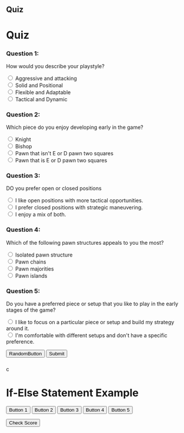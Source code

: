 
## Quiz

<!DOCTYPE html>
<html>
<head>
  <title>Quiz</title>
  <style>
    .question {
      margin-bottom: 10px;
    }
  </style>
</head>
<body>
  <h1>Quiz</h1>
  
  <div class="question">
    <h3>Question 1:</h3>
    <p>How would you describe your playstyle?</p>
    <form>
      <input type="radio" name="q1" value="30"> Aggressive and attacking <br>
      <input type="radio" name="q1" value="40"> Solid and Positional <br>
      <input type="radio" name="q1" value="20"> Flexible and Adaptable  <br>
      <input type="radio" name="q1" value="10"> Tactical and Dynamic <br>
    </form>
  </div>
  
  <div class="question">
    <h3>Question 2:</h3>
    <p>Which piece do you enjoy developing early in the game?</p>
    <form>
      <input type="radio" name="q2" value="40"> Knight <br>
      <input type="radio" name="q2" value="30"> Bishop <br>
      <input type="radio" name="q2" value="20"> Pawn that isn't E or D pawn two squares <br>
      <input type="radio" name="q2" value="10"> Pawn that is E or D pawn two squares <br>
    </form>
  </div>
  
  <div class="question">
    <h3>Question 3:</h3>
    <p>DO you prefer open or closed positions</p>
    <form>
      <input type="radio" name="q3" value="40"> I like open positions with more tactical opportunities.<br>
      <input type="radio" name="q3" value="30"> I prefer closed positions with strategic maneuvering.<br>
      <input type="radio" name="q3" value="20"> I enjoy a mix of both.<br>
    </form>
  </div>

  <div class="question">
    <h3>Question 4:</h3>
    <p>Which of the following pawn structures appeals to you the most?</p>
    <form>
      <input type="radio" name="q4" value="40"> Isolated pawn structure <br>
      <input type="radio" name="q4" value="30"> Pawn chains <br>
      <input type="radio" name="q4" value="20"> Pawn majorities <br>
      <input type="radio" name="q4" value="10"> Pawn islands <br>
    </form>
  </div>

  <div class="question">
    <h3>Question 5:</h3>
    <p>Do you have a preferred piece or setup that you like to play in the early stages of the game?</p>
    <form>
      <input type="radio" name="q5" value="40"> I like to focus on a particular piece or setup and build my strategy around it.  <br>
      <input type="radio" name="q5" value="30"> I'm comfortable with different setups and don't have a specific preference. <br>
    </form>
  </div>

  <button name = "haha" id = 2> RandomButton </button>
  <button onclick="calculateScore()">Submit</button>
  
  <h3 id="score"></h3>
  
  <script>
    function calculateScore() {
      var score = 0;
      
      var q1Answer = document.querySelector('input[name="q1"]:checked');
      if (q1Answer !== null) {
        score += parseInt(q1Answer.value);
      }
      
      var q2Answer = document.querySelector('input[name="q2"]:checked');
      if (q2Answer !== null) {
        score += parseInt(q2Answer.value);
      }
      
      var q3Answer = document.querySelector('input[name="q3"]:checked');
      if (q3Answer !== null) {
        score += parseInt(q3Answer.value);
      }
      
      var q4Answer = document.querySelector('input[name="q4"]:checked');
      if (q4Answer !== null) {
        score += parseInt(q4Answer.value);
      }
      
      var q5Answer = document.querySelector('input[name="q5"]:checked');
      if (q5Answer !== null) {
        score += parseInt(q5Answer.value);
      }
      
      document.getElementById('score').innerHTML = "Total Score: " + score + " points";
      
      var wasteButton = document.querySelector('[name="haha"]');
      wasteButton.id = score
      var score2 = document.querySelector('[name="haha"]');;
      document.getElementById('score').innerHTML = "Total Score: " + score2.id + " points (v 2.0)";
    }
  </script>
</body>
</html> 

<html>
<head>c
  <title>If-Else Statement Example</title>
  <script>
    function checkScore() {
      // Get the score value from the input field
      var score = document.querySelector('[name="haha"]').id;
      document.getElementById('score').innerHTML = "Total Score: " + score + " points (v 2.0)";
      // Get the button elements
      var button1 = document.getElementById("button1");
      button1.textContent = 'Ruy Lopez';
      const link = document.createElement('a');
      link.href = '/Chess_Openings/RuyLopez.html';
      link.appendChild(button);
      document.body.appendChild(link);
      //Second Button
      var button2 = document.getElementById("button2");
      button2.textContent = 'London';
      const link = document.createElement('a');
      link.href = '/Chess_Openings/London.html';
      link.appendChild(button);
      document.body.appendChild(link);
      //Second Button
      var button3 = document.getElementById("button3");
      button3.textContent = 'Kings Gambit';
      const link = document.createElement('a');
      link.href = '/Chess_Openings/KingsGambit.html';
      link.appendChild(button);
      document.body.appendChild(link);
      //Second Button
      var button4 = document.getElementById("button4");
      button4.textContent = 'Vienna';
      const link = document.createElement('a');
      link.href = '/Chess_Openings/Vienna.html';
      link.appendChild(button);
      document.body.appendChild(link);
      //Second Button
      var button5 = document.getElementById("button5");
      button5.textContent = 'Scotch';
      const link = document.createElement('a');
      link.href = '/Chess_Openings/Scotch.html';
      link.appendChild(button);
      document.body.appendChild(link);
      //Second Button
      // Check the score range and show the corresponding button
      if (score >= 170) {
        button5.style.display = "block";
      } else if (score >= 150) {
        button4.style.display = "block";
      } else if (score >= 120) {
        button3.style.display = "block";
      } else if (score >= 100) {
        button2.style.display = "block";
      } else {
        button1.style.display = "block";
      }
    }
  </script>
</head>
<body>
  <h1>If-Else Statement Example</h1>

  <button id="button1" style="display: inline;">Button 1</button>
  <button id="button2" style="display: inline;">Button 2</button>
  <button id="button3" style="display: inline;">Button 3</button>
  <button id="button4" style="display: inline;">Button 4</button>
  <button id="button5" style="display: inline;">Button 5</button>

  <button onclick="checkScore()">Check Score</button>
</body>
</html>

